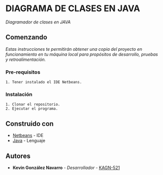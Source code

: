# DIAGRAMA DE CLASES EN JAVA
_Diagramador de clases en JAVA_

## Comenzando
_Estas instrucciones te permitirán obtener una copia del proyecto en funcionamiento en tu máquina local para propósitos de desarrollo, pruebas y retroalimentación._

### Pre-requisitos
```
1. Tener instalado el IDE Netbeans.
```

### Instalación
```
1. Clonar el repositorio.
2. Ejecutar el programa.
```

## Construido con
* [Netbeans](https://netbeans.org/) - IDE
* [Java](https://www.java.com/es/) - Lenguaje

## Autores
* **Kevin González Navarro** - *Desarrollador* - [KAGN-521](https://github.com/KAGN-521)
